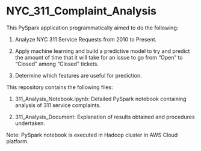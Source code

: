 # NYC_311_Complaint_Analysis

This PySpark application programmatically aimed to do the following:

1)	Analyze NYC 311 Service Requests from 2010 to Present.

2)	Apply machine learning and build a predictive model to try and predict the amount of time that it will take for an issue to go from “Open” to “Closed” among “Closed” tickets.

3)	Determine which features are useful for prediction.

This repository contains the following files:

1) 311_Analysis_Notebook.ipynb: Detailed PySpark notebook containing analysis of 311 service complaints. 

2) 311_Analysis_Document: Explanation of results obtained and procedures undertaken.

Note: PySpark notebook is executed in Hadoop cluster in AWS Cloud platform.
